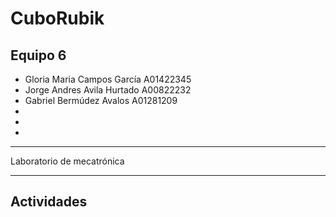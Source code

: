 # CuboRubik

## Equipo 6

- Gloria Maria Campos García A01422345
- Jorge Andres Avila Hurtado A00822232
- Gabriel Bermúdez Avalos A01281209
- 
-
-

---

Laboratorio de mecatrónica

---

## Actividades 
